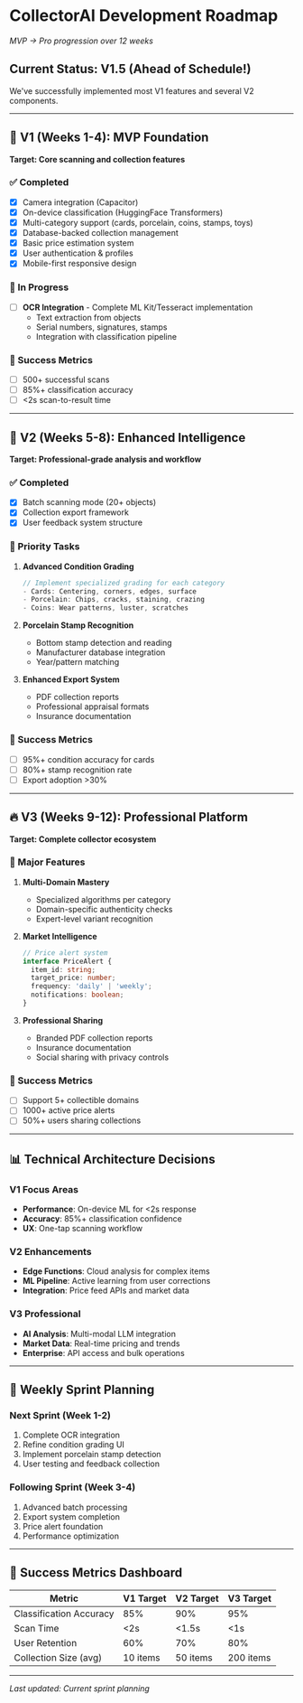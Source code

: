 # CollectorAI Development Roadmap
*MVP → Pro progression over 12 weeks*

## Current Status: V1.5 (Ahead of Schedule!)
We've successfully implemented most V1 features and several V2 components.

---

## 📱 V1 (Weeks 1-4): MVP Foundation
**Target: Core scanning and collection features**

### ✅ Completed
- [x] Camera integration (Capacitor)
- [x] On-device classification (HuggingFace Transformers)
- [x] Multi-category support (cards, porcelain, coins, stamps, toys)
- [x] Database-backed collection management
- [x] Basic price estimation system
- [x] User authentication & profiles
- [x] Mobile-first responsive design

### 🔧 In Progress
- [ ] **OCR Integration** - Complete ML Kit/Tesseract implementation
  - Text extraction from objects
  - Serial numbers, signatures, stamps
  - Integration with classification pipeline

### 🎯 Success Metrics
- [ ] 500+ successful scans
- [ ] 85%+ classification accuracy
- [ ] <2s scan-to-result time

---

## 🚀 V2 (Weeks 5-8): Enhanced Intelligence
**Target: Professional-grade analysis and workflow**

### ✅ Completed
- [x] Batch scanning mode (20+ objects)
- [x] Collection export framework
- [x] User feedback system structure

### 🔧 Priority Tasks
1. **Advanced Condition Grading**
   ```typescript
   // Implement specialized grading for each category
   - Cards: Centering, corners, edges, surface
   - Porcelain: Chips, cracks, staining, crazing
   - Coins: Wear patterns, luster, scratches
   ```

2. **Porcelain Stamp Recognition**
   - Bottom stamp detection and reading
   - Manufacturer database integration
   - Year/pattern matching

3. **Enhanced Export System**
   - PDF collection reports
   - Professional appraisal formats
   - Insurance documentation

### 🎯 Success Metrics
- [ ] 95%+ condition accuracy for cards
- [ ] 80%+ stamp recognition rate
- [ ] Export adoption >30%

---

## 🔥 V3 (Weeks 9-12): Professional Platform
**Target: Complete collector ecosystem**

### 🎯 Major Features

1. **Multi-Domain Mastery**
   - Specialized algorithms per category
   - Domain-specific authenticity checks
   - Expert-level variant recognition

2. **Market Intelligence**
   ```typescript
   // Price alert system
   interface PriceAlert {
     item_id: string;
     target_price: number;
     frequency: 'daily' | 'weekly';
     notifications: boolean;
   }
   ```

3. **Professional Sharing**
   - Branded PDF collection reports
   - Insurance documentation
   - Social sharing with privacy controls

### 🎯 Success Metrics
- [ ] Support 5+ collectible domains
- [ ] 1000+ active price alerts
- [ ] 50%+ users sharing collections

---

## 📊 Technical Architecture Decisions

### V1 Focus Areas
- **Performance**: On-device ML for <2s response
- **Accuracy**: 85%+ classification confidence
- **UX**: One-tap scanning workflow

### V2 Enhancements
- **Edge Functions**: Cloud analysis for complex items
- **ML Pipeline**: Active learning from user corrections
- **Integration**: Price feed APIs and market data

### V3 Professional
- **AI Analysis**: Multi-modal LLM integration
- **Market Data**: Real-time pricing and trends
- **Enterprise**: API access and bulk operations

---

## 🔄 Weekly Sprint Planning

### Next Sprint (Week 1-2)
1. Complete OCR integration
2. Refine condition grading UI
3. Implement porcelain stamp detection
4. User testing and feedback collection

### Following Sprint (Week 3-4)
1. Advanced batch processing
2. Export system completion
3. Price alert foundation
4. Performance optimization

---

## 🎯 Success Metrics Dashboard

| Metric | V1 Target | V2 Target | V3 Target |
|--------|-----------|-----------|-----------|
| Classification Accuracy | 85% | 90% | 95% |
| Scan Time | <2s | <1.5s | <1s |
| User Retention | 60% | 70% | 80% |
| Collection Size (avg) | 10 items | 50 items | 200 items |

---

*Last updated: Current sprint planning*